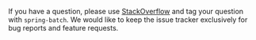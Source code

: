 If you have a question, please use [StackOverflow](https://stackoverflow.com/questions/tagged/spring-batch) and tag your question
with `spring-batch`. We would like to keep the issue tracker exclusively for bug reports and feature requests.
